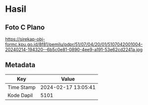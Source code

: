 # Hasil

## Foto C Plano

https://sirekap-obj-formc.kpu.go.id/8f81/pemilu/pdpr/51/07/04/20/01/5107042001004-20240214-194320--6b5c0e81-0890-4ee9-a191-53e62cd2241a.jpg


## Metadata

| Key        | Value               |
| ---------- | ------------------- |
| Time Stamp | 2024-02-17 13:05:41 |
| Kode Dapil | 5101                |



